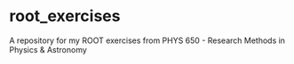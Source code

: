 # root_exercises
A repository for my ROOT exercises from PHYS 650 - Research Methods in Physics &amp; Astronomy
